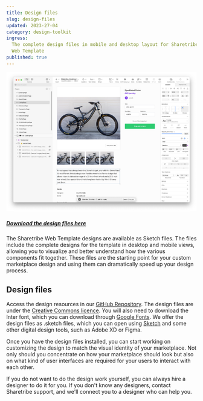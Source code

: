 ```yaml
---
title: Design files
slug: design-files
updated: 2023-27-04
category: design-toolkit
ingress:
  The complete design files in mobile and desktop layout for Sharetribe
  Web Template
published: true
---
```


![Template in Sketch](./template-sketch.png)

##### [Download the design files here](https://github.com/sharetribe/design-resources)

The Sharetribe Web Template designs are available as Sketch files. The
files include the complete designs for the template in desktop and
mobile views, allowing you to visualize and better understand how the
various components fit together. These files are the starting point for
your custom marketplace design and using them can dramatically speed up
your design process.

## Design files

Access the design resources in our
[GitHub Repository](https://github.com/sharetribe/design-resources). The
design files are under the
[Creative Commons licence](https://creativecommons.org/licenses/by/4.0/).
You will also need to download the Inter font, which you can download
through [Google Fonts](https://fonts.google.com/specimen/Inter). We
offer the design files as .sketch files, which you can open using
[Sketch](https://www.sketch.com/) and some other digital design tools,
such as Adobe XD or Figma.

Once you have the design files installed, you can start working on
customizing the design to match the visual identity of your marketplace.
Not only should you concentrate on how your marketplace should look but
also on what kind of user interfaces are required for your users to
interact with each other.

If you do not want to do the design work yourself, you can always hire a
designer to do it for you. If you don't know any designers, contact
Sharetribe support, and we'll connect you to a designer who can help
you.
